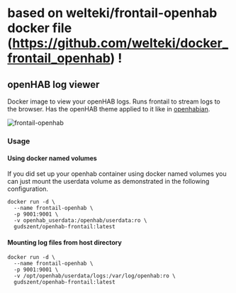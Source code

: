 # based on welteki/frontail-openhab docker file (https://github.com/welteki/docker_frontail_openhab) !

## openHAB log viewer

Docker image to view your openHAB logs. Runs frontail to stream logs to the browser. Has the openHAB theme applied to it like in [openhabian](https://www.openhab.org/docs/installation/openhabian.html).

![frontail-openhab](https://user-images.githubusercontent.com/16267532/109402637-a7d80580-7957-11eb-8999-d529c96ec520.png)

### Usage

#### Using docker named volumes

If you did set up your openhab container using docker named volumes you can just mount the userdata volume as demonstrated in the following configuration.

```
docker run -d \
  --name frontail-openhab \
  -p 9001:9001 \
  -v openhab_userdata:/openhab/userdata:ro \
  gudszent/openhab-frontail:latest
```

#### Mounting log files from host directory

```
docker run -d \
  --name frontail-openhab \
  -p 9001:9001 \
  -v /opt/openhab/userdata/logs:/var/log/openhab:ro \
  gudszent/openhab-frontail:latest
```

